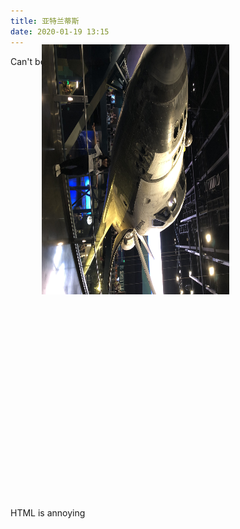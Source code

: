 ```yaml
---
title: 亚特兰蒂斯
date: 2020-01-19 13:15
---
```


Can't believe I hafta do this..

<img style="width:400px;height:300px;transform:rotate(90deg);" src="/assets/static/atlantis.png">

<br>
<br>
<br>
<br>
<br>
<br>
<br>
<br>
<br>
<br>
<br>
<br>
<br>
<br>
<br>
<br>
<br>
<br>
<br>
<br>
<br>
<br>
<br>

HTML is annoying



